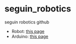 # seguin_robotics
seguin robotics github

* Robot: [this page](https://www.pitsco.com/products/tetrix-ftc-competition-set?_pos=1&_psq=tetrix+first&_ss=e&_v=1.0)
* Arduino: [this page](http://www.arduino.cc/)
